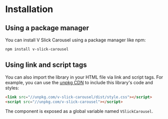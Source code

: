 # Installation

## Using a package manager

You can install V Slick Carousel using a package manager like npm:

```bash
npm install v-slick-carousel
```

## Using link and script tags

You can also import the library in your HTML file via link and script tags. For example, you can use the [unpkg CDN](https://unpkg.com/) to include this library's code and styles:

```html
<link src="//unpkg.com/v-slick-carousel/dist/style.css"></script>
<script src="//unpkg.com/v-slick-carousel"></script>
```

The component is exposed as a global variable named `VSlickCarousel`.
